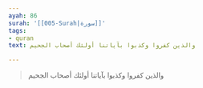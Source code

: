 ```yaml
---
ayah: 86
surah: '[[005-Surah|سورة]]'
tags:
- quran
text: والذين كفروا وكذبوا بآياتنا أولئك أصحاب الجحيم

---
```

> والذين كفروا وكذبوا بآياتنا أولئك أصحاب الجحيم
